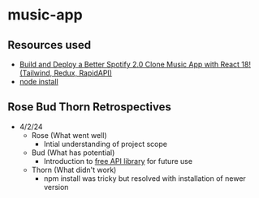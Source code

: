 # music-app

## Resources used

- [Build and Deploy a Better Spotify 2.0 Clone Music App with React 18! (Tailwind, Redux, RapidAPI)](https://www.youtube.com/watch?v=I1cpb0tYV74)
- [node install](https://nodejs.org/en/download/)

## Rose Bud Thorn Retrospectives

- 4/2/24
  - Rose (What went well)
    - Intial understanding of project scope
  - Bud (What has potential)
    - Introduction to [free API library](https://rapidapi.com/hub) for future use
  - Thorn (What didn't work)
    - npm install was tricky but resolved with installation of newer version

